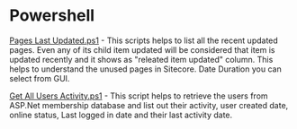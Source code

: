 # Powershell

[Pages Last Updated.ps1](https://github.com/prabhu-ranganathan/Powershell/blob/main/scripts/Pages%20Last%20Updated.ps1) - This scripts helps to list all the recent updated pages. Even any of its child item updated will be considered that item is updated recently and it shows as "releated item updated" column. This helps to understand the unused pages in Sitecore. Date Duration you can select from GUI.

[Get All Users Activity.ps1](https://github.com/prabhu-ranganathan/Powershell/blob/main/scripts/Get%20All%20Users%20Activity.ps1) - This script helps to retrieve the users from ASP.Net membership database and list out their activity, user created date, online status, Last logged in date and their last activity date.
